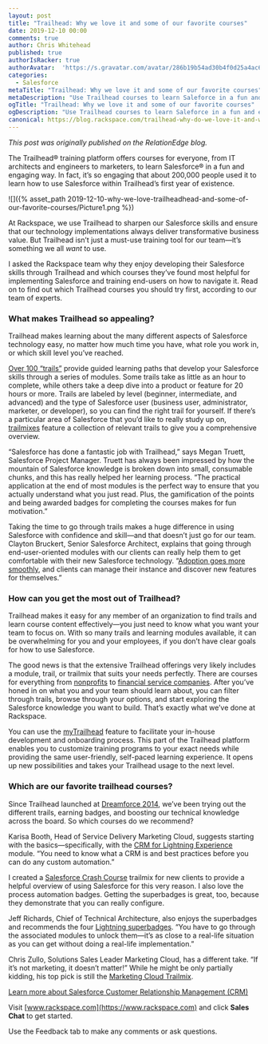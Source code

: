 ```yaml
---
layout: post
title: "Trailhead: Why we love it and some of our favorite courses"
date: 2019-12-10 00:00
comments: true
author: Chris Whitehead
published: true
authorIsRacker: true
authorAvatar:  'https://s.gravatar.com/avatar/286b19b54ad30b4f0d25a4ac679744a8'
categories:
  - Salesforce
metaTitle: "Trailhead: Why we love it and some of our favorite courses"
metaDescription: "Use Trailhead courses to learn Saleforce in a fun and engaging way&mdash;there's something for everyone!"
ogTitle: "Trailhead: Why we love it and some of our favorite courses"
ogDescription: "Use Trailhead courses to learn Saleforce in a fun and engaging way&mdash;there's something for everyone!"
canonical: https://blog.rackspace.com/trailhead-why-do-we-love-it-and-which-are-our-favorite-courses/
---
```


*This post was originally published on the RelationEdge blog.*

The Trailhead&reg; training platform offers courses for everyone, from IT
architects and engineers to marketers, to learn Salesforce&reg; in a fun and
engaging way. In fact, it’s so engaging that about 200,000 people used it to
learn how to use Salesforce within Trailhead’s first year of existence.

<!-- more -->

![]({% asset_path 2019-12-10-why-we-love-trailheadhead-and-some-of-our-favorite-courses/Picture1.png %})

At Rackspace, we use Trailhead to sharpen our Salesforce skills and ensure that
our technology implementations always deliver transformative business value. But
Trailhead isn’t just a must-use training tool for our team&mdash;it’s
something we all *want* to use.

I asked the Rackspace team why they enjoy developing their Salesforce skills
through Trailhead and which courses they’ve found most helpful for implementing
Salesforce and training end-users on how to navigate it. Read on to find out
which Trailhead courses you should try first, according to our team of experts.

### What makes Trailhead so appealing?

Trailhead makes learning about the many different aspects of Salesforce
technology easy, no matter how much time you have, what role you work in, or
which skill level you’ve reached.

[Over 100 “trails”](https://trailhead.salesforce.com/en/trails) provide guided
learning paths that develop your Salesforce skills through a series of modules.
Some trails take as little as an hour to complete, while others take a deep dive
into a product or feature for 20 hours or more. Trails are labeled by level
(beginner, intermediate, and advanced) and the type of Salesforce user (business
user, administrator, marketer, or developer), so you can find the right trail for
yourself. If there’s a particular area of Salesforce that you’d like to really
study up on, [trailmixes](https://trailhead.salesforce.com/en/trailmixes)
feature a collection of relevant trails to give you a comprehensive overview.

“Salesforce has done a fantastic job with Trailhead,” says Megan Truett,
Salesforce Project Manager. Truett has always been impressed by how the mountain
of Salesforce knowledge is broken down into small, consumable chunks, and
this has really helped her learning process. “The practical application at the
end of most modules is the perfect way to ensure that you actually understand
what you just read. Plus, the gamification of the points and being awarded
badges for completing the courses makes for fun motivation.”

Taking the time to go through trails makes a huge difference in using Salesforce
with confidence and skill&mdash;and that doesn’t just go for our team. Clayton
Bruckert, Senior Salesforce Architect, explains that going through
end-user-oriented modules with our clients can really help them to get
comfortable with their new Salesforce technology.
“[Adoption goes more smoothly](https://appexchange.salesforce.com/appxContentListingDetail?listingId=a0N3A00000FHCi6UAH),
and clients can manage their instance and discover new features for
themselves.”

### How can you get the most out of Trailhead?

Trailhead makes it easy for any member of an organization to find trails and
learn course content effectively&mdash;you just need to know what you want your
team to focus on. With so many trails and learning modules available, it can be
overwhelming for you and your employees, if you don’t have clear goals for how
to use Salesforce.

The good news is that the extensive Trailhead offerings very likely includes
a module, trail, or trailmix that suits your needs perfectly. There are courses
for everything from
[nonprofits](https://trailhead.salesforce.com/en/search?keywords=nonprofit) to
[financial service companies](https://trailhead.salesforce.com/en/search?keywords=financial%20service).
After you’ve honed in on what you and your team should learn about, you can
filter through trails, browse through your options, and start exploring
the Salesforce knowledge you want to build. That’s exactly what we’ve done at
Rackspace.

You can use the [myTrailhead](https://trailhead.salesforce.com/mytrailhead)
feature to facilitate your in-house development and onboarding process. This
part of the Trailhead platform enables you to customize training programs to
your exact needs while providing the same user-friendly, self-paced learning
experience. It opens up new possibilities and takes your
Trailhead usage to the next level.

### Which are our favorite trailhead courses?

Since Trailhead launched at
[Dreamforce 2014](https://developer.salesforce.com/blogs/tech-pubs/2015/05/trailhead-new-approach-learning-salesforce.html),
we’ve been trying out the different trails, earning badges, and boosting our
technical knowledge across the board. So which courses do we recommend?

Karisa Booth, Head of Service Delivery Marketing Cloud, suggests starting with
the basics&mdash;specifically, with the
[CRM for Lightning Experience](https://trailhead.salesforce.com/en/content/learn/modules/lex_implementation_basics)
module. “You need to know what a CRM is and best practices before you can do
any custom automation.”

I created a
[Salesforce Crash Course](https://trailhead.salesforce.com/en/users/chriswhitehead/trailmixes/salesforce-crash-course)
trailmix for new clients to provide a helpful overview of using Salesforce for
this very reason. I also love the process automation badges. Getting the
superbadges is great, too, because they demonstrate that you can really
configure.

Jeff Richards, Chief of Technical Architecture, also enjoys the superbadges and
recommends the four
[Lightning superbadges](https://trailhead.salesforce.com/en/search?keywords=lightning%20superbadge).
“You have to go through the associated modules to unlock them&mdash;it’s as close
to a real-life situation as you can get without doing a real-life implementation.”

Chris Zullo, Solutions Sales Leader Marketing Cloud, has a different take.
“If it’s not marketing, it doesn’t matter!” While he might be only partially
kidding, his top pick is still the
[Marketing Cloud Trailmix](https://trailhead.salesforce.com/en/users/chriszullo/trailmixes/marketing-cloud).

<a class="cta red" id="cta" href="https://www.rackspace.com/salesforce">Learn more about Salesforce Customer Relationship Management (CRM)</a>

Visit [www.rackspace.com](https://www.rackspace.com) and click **Sales Chat**
to get started.

Use the Feedback tab to make any comments or ask questions.
